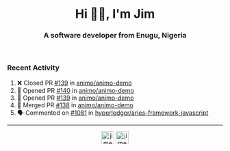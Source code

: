 <h1 align="center">Hi 👋🏾, I'm Jim</h1>
<h3 align="center">A software developer from Enugu, Nigeria</h3>
<br/>
<!-- https://github.com/rahuldkjain/github-profile-readme-generator --!>

<!--  <p align="left"><img src="https://github-readme-stats.vercel.app/api?username=rapaktech&show_icons=true&count_private=true&" alt="rapaktech" /></p> --!>

<!--
Github language stats
<p align="left"><img src="https://github-readme-stats.vercel.app/api/top-langs/?username=rapaktech&layout=compact" alt="rapaktech" /><p>
-->

<!-- Codestats language stats -->
<!-- <p align="left"><img src="https://codestats-readme.vercel.app/api/top-langs/?username=rapaktech&layout=compact&language_count=12" alt="rapaktech" /><p>    --!>
  
<h3>Recent Activity</h3>

<!--START_SECTION:activity-->
1. ❌ Closed PR [#139](https://github.com/animo/animo-demo/pull/139) in [animo/animo-demo](https://github.com/animo/animo-demo)
2. 💪 Opened PR [#140](https://github.com/animo/animo-demo/pull/140) in [animo/animo-demo](https://github.com/animo/animo-demo)
3. 💪 Opened PR [#139](https://github.com/animo/animo-demo/pull/139) in [animo/animo-demo](https://github.com/animo/animo-demo)
4. 🎉 Merged PR [#138](https://github.com/animo/animo-demo/pull/138) in [animo/animo-demo](https://github.com/animo/animo-demo)
5. 🗣 Commented on [#1081](https://github.com/hyperledger/aries-framework-javascript/issues/1081) in [hyperledger/aries-framework-javascript](https://github.com/hyperledger/aries-framework-javascript)
<!--END_SECTION:activity-->

---

<p align="center">
<a href="https://twitter.com/jimezesinachi" target="blank"><img align="center" src="https://cdn.jsdelivr.net/npm/simple-icons@3.0.1/icons/twitter.svg" alt="jimezesinachi" height="30" width="30" /></a>
<a href="https://linkedin.com/in/jimezesinachi" target="blank"><img align="center" src="https://cdn.jsdelivr.net/npm/simple-icons@3.0.1/icons/linkedin.svg" alt="jimezesinachi" height="30" width="30" /></a>
</p>
